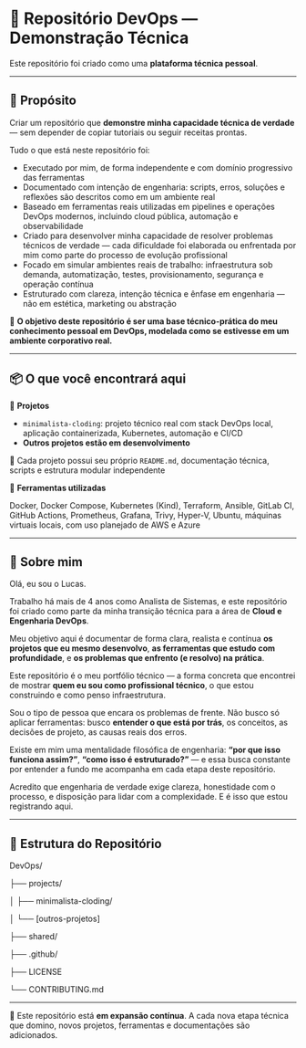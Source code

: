 # 🚀 Repositório DevOps — Demonstração Técnica

Este repositório foi criado como uma **plataforma técnica pessoal**.

---

## 🎯 Propósito

Criar um repositório que **demonstre minha capacidade técnica de verdade** — sem depender de copiar tutoriais ou seguir receitas prontas.

Tudo o que está neste repositório foi:

- Executado por mim, de forma independente e com domínio progressivo das ferramentas  
- Documentado com intenção de engenharia: scripts, erros, soluções e reflexões são descritos como em um ambiente real  
- Baseado em ferramentas reais utilizadas em pipelines e operações DevOps modernos, incluindo cloud pública, automação e observabilidade  
- Criado para desenvolver minha capacidade de resolver problemas técnicos de verdade — cada dificuldade foi elaborada ou enfrentada por mim como parte do processo de evolução profissional  
- Focado em simular ambientes reais de trabalho: infraestrutura sob demanda, automatização, testes, provisionamento, segurança e operação contínua  
- Estruturado com clareza, intenção técnica e ênfase em engenharia — não em estética, marketing ou abstração  

📌 **O objetivo deste repositório é ser uma base técnico-prática do meu conhecimento pessoal em DevOps, modelada como se estivesse em um ambiente corporativo real.**

---

## 📦 O que você encontrará aqui

📁 **Projetos**

- `minimalista-cloding`: projeto técnico real com stack DevOps local, aplicação containerizada, Kubernetes, automação e CI/CD  
- **Outros projetos estão em desenvolvimento**

📖 Cada projeto possui seu próprio `README.md`, documentação técnica, scripts e estrutura modular independente

🧰 **Ferramentas utilizadas**

Docker, Docker Compose, Kubernetes (Kind), Terraform, Ansible, GitLab CI, GitHub Actions, Prometheus, Grafana, Trivy, Hyper-V, Ubuntu, máquinas virtuais locais, com uso planejado de AWS e Azure

---

## 👤 Sobre mim

Olá, eu sou o Lucas.

Trabalho há mais de 4 anos como Analista de Sistemas, e este repositório foi criado como parte da minha transição técnica para a área de **Cloud e Engenharia DevOps**.

Meu objetivo aqui é documentar de forma clara, realista e contínua **os projetos que eu mesmo desenvolvo**, **as ferramentas que estudo com profundidade**, e **os problemas que enfrento (e resolvo) na prática**.

Este repositório é o meu portfólio técnico — a forma concreta que encontrei de mostrar **quem eu sou como profissional técnico**, o que estou construindo e como penso infraestrutura.

Sou o tipo de pessoa que encara os problemas de frente. Não busco só aplicar ferramentas: busco **entender o que está por trás**, os conceitos, as decisões de projeto, as causas reais dos erros.

Existe em mim uma mentalidade filosófica de engenharia: **“por que isso funciona assim?”**, **“como isso é estruturado?”** — e essa busca constante por entender a fundo me acompanha em cada etapa deste repositório.

Acredito que engenharia de verdade exige clareza, honestidade com o processo, e disposição para lidar com a complexidade. E é isso que estou registrando aqui.

---

## 🧱 Estrutura do Repositório

DevOps/

  ├── projects/

│   ├── minimalista-cloding/

│   └── [outros-projetos]

├── shared/

├── .github/

├── LICENSE

└── CONTRIBUTING.md



---

📌 Este repositório está **em expansão contínua**. A cada nova etapa técnica que domino, novos projetos, ferramentas e documentações são adicionados.
